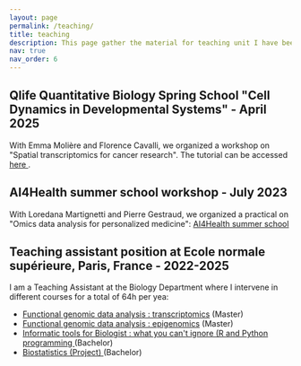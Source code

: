 ```yaml
---
layout: page
permalink: /teaching/
title: teaching
description: This page gather the material for teaching unit I have been involved in.
nav: true
nav_order: 6
---
```


## Qlife Quantitative Biology Spring School "Cell Dynamics in Developmental Systems" - April 2025

With Emma Molière and Florence Cavalli, we organized a workshop on "Spatial transcriptomics for cancer research".
The tutorial can be accessed <a href="http://xfer.curie.fr/get/Vlqygvkyu0V/Qlife_ST_for_cancer.html"> here </a>.

## AI4Health summer school workshop - July 2023

With Loredana Martignetti and Pierre Gestraud, we organized a practical on "Omics data analysis for personalized medicine": <a href="https://ai4healthschool.org/">AI4Health summer school </a>


## Teaching assistant position at Ecole normale supérieure, Paris, France -  2022-2025

I am a Teaching Assistant at the Biology Department where I intervene in different courses for a total of 64h per yea:

- <a href="https://www.edu.bio.ens.psl.eu/spip.php?article95">Functional genomic data analysis : transcriptomics</a> (Master)
- <a href="https://www.edu.bio.ens.psl.eu/spip.php?article66">Functional genomic data analysis : epigenomics</a> (Master)
- <a href="https://www.edu.bio.ens.psl.eu/spip.php?article27"> Informatic tools for Biologist : what you can't ignore (R and Python programming </a> (Bachelor)
- <a href="https://www.edu.bio.ens.psl.eu/spip.php?article179"> Biostatistics (Project) </a> (Bachelor)
